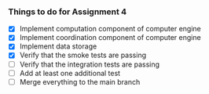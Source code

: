 ### Things to do for Assignment 4
- [x] Implement computation component of computer engine
- [x] Implement coordination component of computer engine
- [x] Implement data storage
- [x] Verify that the smoke tests are passing
- [ ] Verify that the integration tests are passing
- [ ] Add at least one additional test
- [ ] Merge everything to the main branch
